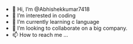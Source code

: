 - 👋 Hi, I’m @Abhishekkumar7418
- 👀 I’m interested in coding
- 🌱 I’m currently learning c language
- 💞️ I’m looking to collaborate on a big company.
- 📫 How to reach me ...

<!---
Abhishekkumar7418/Abhishekkumar7418 is a ✨ special ✨ repository because its `README.md` (this file) appears on your GitHub profile.
You can click the Preview link to take a look at your changes.
--->

